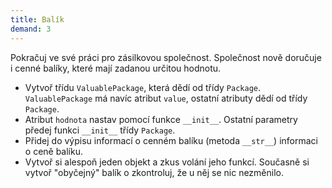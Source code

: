 ```yaml
---
title: Balík
demand: 3
---
```


Pokračuj ve své práci pro zásilkovou společnost. Společnost nově doručuje i cenné balíky, které mají zadanou určitou hodnotu.

- Vytvoř třídu `ValuablePackage`, která dědí od třídy `Package`. `ValuablePackage` má navíc atribut `value`, ostatní atributy dědí od třídy `Package`.
- Atribut `hodnota` nastav pomocí funkce `__init__`. Ostatní parametry předej funkci `__init__` třídy `Package`.
- Přidej do výpisu informací o cenném balíku (metoda `__str__`) informaci o ceně balíku.
- Vytvoř si alespoň jeden objekt a zkus volání jeho funkcí. Současně si vytvoř "obyčejný" balík o zkontroluj, že u něj se nic nezměnilo.
